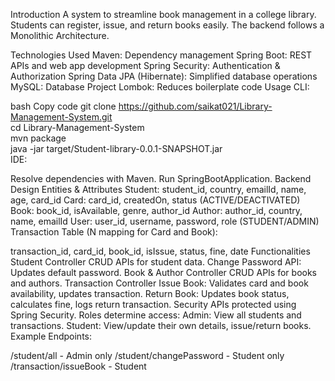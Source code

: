 Introduction
A system to streamline book management in a college library. Students can register, issue, and return books easily. The backend follows a Monolithic Architecture.

Technologies Used
Maven: Dependency management
Spring Boot: REST APIs and web app development
Spring Security: Authentication & Authorization
Spring Data JPA (Hibernate): Simplified database operations
MySQL: Database
Project Lombok: Reduces boilerplate code
Usage
CLI:

bash
Copy code
git clone https://github.com/saikat021/Library-Management-System.git  
cd Library-Management-System  
mvn package  
java -jar target/Student-library-0.0.1-SNAPSHOT.jar  
IDE:

Resolve dependencies with Maven.
Run SpringBootApplication.
Backend Design
Entities & Attributes
Student: student_id, country, emailId, name, age, card_id
Card: card_id, createdOn, status (ACTIVE/DEACTIVATED)
Book: book_id, isAvailable, genre, author_id
Author: author_id, country, name, emailId
User: user_id, username, password, role (STUDENT/ADMIN)
Transaction Table (N
mapping for Card and Book):

transaction_id, card_id, book_id, isIssue, status, fine, date
Functionalities
Student Controller
CRUD APIs for student data.
Change Password API: Updates default password.
Book & Author Controller
CRUD APIs for books and authors.
Transaction Controller
Issue Book: Validates card and book availability, updates transaction.
Return Book: Updates book status, calculates fine, logs return transaction.
Security
APIs protected using Spring Security.
Roles determine access:
Admin: View all students and transactions.
Student: View/update their own details, issue/return books.
Example Endpoints:

/student/all - Admin only
/student/changePassword - Student only
/transaction/issueBook - Student
